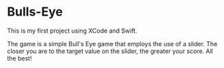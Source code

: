 # Bulls-Eye

This is my first project using XCode and Swift.

The game is a simple Bull's Eye game that employs the use of a slider. The closer you are to the target value on the slider, the greater your score. All the best!
